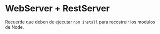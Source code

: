 # WebServer + RestServer

Recuerde que deben de ejecutar ```npm install``` para recostruir los modulos de Node.
